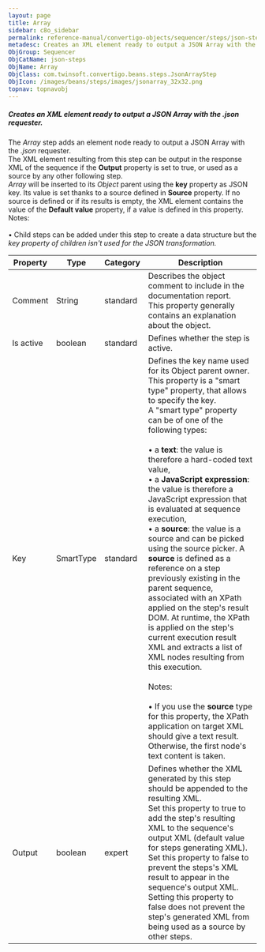 ```yaml
---
layout: page
title: Array
sidebar: c8o_sidebar
permalink: reference-manual/convertigo-objects/sequencer/steps/json-steps/array/
metadesc: Creates an XML element ready to output a JSON Array with the .json requester.   The  Array  step adds an element node ready to output a JSON Array wit
ObjGroup: Sequencer
ObjCatName: json-steps
ObjName: Array
ObjClass: com.twinsoft.convertigo.beans.steps.JsonArrayStep
ObjIcon: /images/beans/steps/images/jsonarray_32x32.png
topnav: topnavobj
---
```

##### Creates an XML element ready to output a JSON Array with the .json requester. 

The <i>Array</i> step adds an element node ready to output a JSON Array with the <i>.json</i> requester. <br/>The XML element resulting from this step can be output in the response XML of the sequence if the <b>Output</b> property is set to <span class="computer">true</span>, or used as a source by any other following step.<br/><i>Array</i> will be inserted to its <i>Object</i> parent using the <b>key</b> property as JSON key. Its value is set thanks to a source defined in <b>Source</b> property. If no source is defined or if its results is empty, the XML element contains the value of the <b>Default value</b> property, if a value is defined in this property. <br/><span class="orangetwinsoft">Notes:</span> <br/><br/>• Child steps can be added under this step to create a data structure but the <i>key</key> property of children isn't used for the JSON transformation.<br/>

Property | Type | Category | Description
--- | --- | --- | ---
Comment | String | standard | Describes the object comment to include in the documentation report.<br/>This property generally contains an explanation about the object.
Is active | boolean | standard | Defines whether the step is active.
Key | SmartType | standard | Defines the key name used for its Object parent owner.<br/>This property is a "smart type" property, that allows to specify the key. <br/>A "smart type" property can be of one of the following types: <br/><br/>• a <b>text</b>: the value is therefore a hard-coded text value, <br/>• a <b>JavaScript expression</b>: the value is therefore a JavaScript expression that is evaluated at sequence execution, <br/>• a <b>source</b>: the value is a source and can be picked using the source picker. A <b>source</b> is defined as a reference on a step previously existing in the parent sequence, associated with an XPath applied on the step's result DOM. At runtime, the XPath is applied on the step's current execution result XML and extracts a list of XML nodes resulting from this execution. <br/><br/><span class="orangetwinsoft">Notes:</span> <br/><br/>• If you use the <b>source</b> type for this property, the XPath application on target XML should give a text result. Otherwise, the first node's text content is taken.
Output | boolean | expert | Defines whether the XML generated by this step should be appended to the resulting XML.<br/>Set this property to <span class="computer">true</span> to add the step's resulting XML to the sequence's output XML (default value for steps generating XML). Set this property to <span class="computer">false</span> to prevent the steps's XML result to appear in the sequence's output XML.<br/>Setting this property to <span class="computer">false</span> does not prevent the step's generated XML from being used as a source by other steps.
